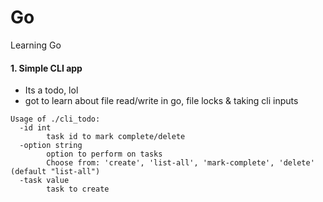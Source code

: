 # Go
Learning Go

#### 1. Simple CLI app
* Its a todo, lol
* got to learn about file read/write in go, file locks & taking cli inputs

```
Usage of ./cli_todo:
  -id int
        task id to mark complete/delete
  -option string
        option to perform on tasks
        Choose from: 'create', 'list-all', 'mark-complete', 'delete' (default "list-all")
  -task value
        task to create
```
